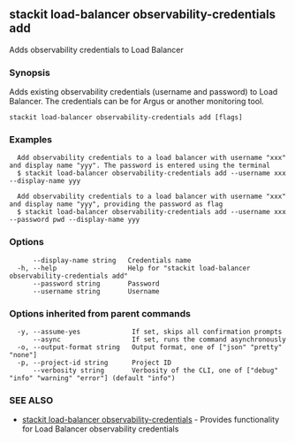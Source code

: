 ## stackit load-balancer observability-credentials add

Adds observability credentials to Load Balancer

### Synopsis

Adds existing observability credentials (username and password) to Load Balancer. The credentials can be for Argus or another monitoring tool.

```
stackit load-balancer observability-credentials add [flags]
```

### Examples

```
  Add observability credentials to a load balancer with username "xxx" and display name "yyy". The password is entered using the terminal
  $ stackit load-balancer observability-credentials add --username xxx --display-name yyy

  Add observability credentials to a load balancer with username "xxx" and display name "yyy", providing the password as flag
  $ stackit load-balancer observability-credentials add --username xxx --password pwd --display-name yyy
```

### Options

```
      --display-name string   Credentials name
  -h, --help                  Help for "stackit load-balancer observability-credentials add"
      --password string       Password
      --username string       Username
```

### Options inherited from parent commands

```
  -y, --assume-yes             If set, skips all confirmation prompts
      --async                  If set, runs the command asynchronously
  -o, --output-format string   Output format, one of ["json" "pretty" "none"]
  -p, --project-id string      Project ID
      --verbosity string       Verbosity of the CLI, one of ["debug" "info" "warning" "error"] (default "info")
```

### SEE ALSO

* [stackit load-balancer observability-credentials](./stackit_load-balancer_observability-credentials.md)	 - Provides functionality for Load Balancer observability credentials

